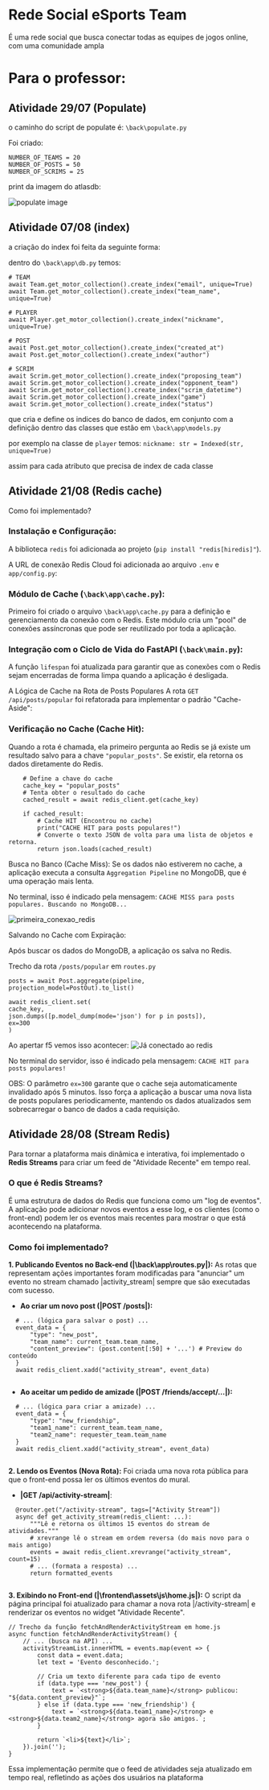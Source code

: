 # Rede Social eSports Team
É uma rede social que busca conectar todas as equipes de jogos online, com uma comunidade ampla

# Para o professor:

## Atividade 29/07 (Populate)
o caminho do script de populate é:
`\back\populate.py`

Foi criado:

```
NUMBER_OF_TEAMS = 20
NUMBER_OF_POSTS = 50
NUMBER_OF_SCRIMS = 25
```

print da imagem do atlasdb:

![populate image](populate.png)

## Atividade 07/08 (index)

a criação do index foi feita da seguinte forma:

dentro do `\back\app\db.py` temos:

```
# TEAM
await Team.get_motor_collection().create_index("email", unique=True)
await Team.get_motor_collection().create_index("team_name", unique=True)

# PLAYER
await Player.get_motor_collection().create_index("nickname", unique=True)

# POST
await Post.get_motor_collection().create_index("created_at")
await Post.get_motor_collection().create_index("author")

# SCRIM
await Scrim.get_motor_collection().create_index("proposing_team")
await Scrim.get_motor_collection().create_index("opponent_team")
await Scrim.get_motor_collection().create_index("scrim_datetime")
await Scrim.get_motor_collection().create_index("game")
await Scrim.get_motor_collection().create_index("status")

```

que cria e define os indices do banco de dados, em conjunto com a definição dentro das classes
que estão em `\back\app\models.py`

por exemplo na classe de `player` temos:
`nickname: str = Indexed(str, unique=True)`

assim para cada atributo que precisa de index de cada classe

## Atividade 21/08 (Redis cache)

Como foi implementado?

### Instalação e Configuração:

A biblioteca `redis` foi adicionada ao projeto (`pip install "redis[hiredis]"`).

A URL de conexão Redis Cloud foi adicionada ao arquivo `.env` e `app/config.py`:

### Módulo de Cache (`\back\app\cache.py`):

Primeiro foi criado o arquivo `\back\app\cache.py` para a definição e gerenciamento da conexão com o Redis. Este módulo cria um "pool" de conexões assíncronas que pode ser reutilizado por toda a aplicação.

### Integração com o Ciclo de Vida do FastAPI (`\back\main.py`):

A função `lifespan` foi atualizada para garantir que as conexões com o Redis sejam encerradas de forma limpa quando a aplicação é desligada.

A Lógica de Cache na Rota de Posts Populares
A rota `GET /api/posts/popular` foi refatorada para implementar o padrão "Cache-Aside":

### Verificação no Cache (Cache Hit):
Quando a rota é chamada, ela primeiro pergunta ao Redis se já existe um resultado salvo para a chave `"popular_posts"`. Se existir, ela retorna os dados diretamente do Redis.

```
    # Define a chave do cache
    cache_key = "popular_posts"
    # Tenta obter o resultado do cache
    cached_result = await redis_client.get(cache_key)
    
    if cached_result:
        # Cache HIT (Encontrou no cache)
        print("CACHE HIT para posts populares!")
        # Converte o texto JSON de volta para uma lista de objetos e retorna.
        return json.loads(cached_result)
```

Busca no Banco (Cache Miss):
Se os dados não estiverem no cache, a aplicação executa a consulta `Aggregation Pipeline` no MongoDB, que é uma operação mais lenta.

No terminal, isso é indicado pela mensagem:
`CACHE MISS para posts populares. Buscando no MongoDB...`

![primeira_conexao_redis](1conredis.png)

Salvando no Cache com Expiração:

Após buscar os dados do MongoDB, a aplicação os salva no Redis.

Trecho da rota `/posts/popular` em `routes.py`
```
posts = await Post.aggregate(pipeline, projection_model=PostOut).to_list()

await redis_client.set(
cache_key,
json.dumps([p.model_dump(mode='json') for p in posts]),
ex=300 
)
```

Ao apertar f5 vemos isso acontecer:
![Já conectado ao redis](2conredis.png)

No terminal do servidor, isso é indicado pela mensagem:
`CACHE HIT para posts populares!`


OBS: O parâmetro `ex=300` garante que o cache seja automaticamente invalidado após 5 minutos. Isso força a aplicação a buscar uma nova lista de posts populares periodicamente, mantendo os dados atualizados sem sobrecarregar o banco de dados a cada requisição.

## Atividade 28/08 (Stream Redis)

Para tornar a plataforma mais dinâmica e interativa, foi implementado o **Redis Streams** para criar um feed de "Atividade Recente" em tempo real.

### O que é Redis Streams?

É uma estrutura de dados do Redis que funciona como um "log de eventos". A aplicação pode adicionar novos eventos a esse log, e os clientes (como o front-end) podem ler os eventos mais recentes para mostrar o que está acontecendo na plataforma.

### Como foi implementado?

**1. Publicando Eventos no Back-end (|\back\app\routes.py|):**
As rotas que representam ações importantes foram modificadas para "anunciar" um evento no stream chamado |activity_stream| sempre que são executadas com sucesso.

* **Ao criar um novo post (|POST /posts|):**

```
  # ... (lógica para salvar o post) ...
  event_data = {
      "type": "new_post",
      "team_name": current_team.team_name,
      "content_preview": (post.content[:50] + '...') # Preview do conteúdo
  }
  await redis_client.xadd("activity_stream", event_data)
  
```

* **Ao aceitar um pedido de amizade (|POST /friends/accept/...|):**

```
  # ... (lógica para criar a amizade) ...
  event_data = {
      "type": "new_friendship",
      "team1_name": current_team.team_name,
      "team2_name": requester_team.team_name
  }
  await redis_client.xadd("activity_stream", event_data)
  
```

**2. Lendo os Eventos (Nova Rota):**
Foi criada uma nova rota pública para que o front-end possa ler os últimos eventos do mural.

* **|GET /api/activity-stream|**:

```
  @router.get("/activity-stream", tags=["Activity Stream"])
  async def get_activity_stream(redis_client: ...):
      """Lê e retorna os últimos 15 eventos do stream de atividades."""
      # xrevrange lê o stream em ordem reversa (do mais novo para o mais antigo)
      events = await redis_client.xrevrange("activity_stream", count=15)
      # ... (formata a resposta) ...
      return formatted_events
  
```
**3. Exibindo no Front-end (|\frontend\assets\js\home.js|):**
O script da página principal foi atualizado para chamar a nova rota |/activity-stream| e renderizar os eventos no widget "Atividade Recente".

```
// Trecho da função fetchAndRenderActivityStream em home.js
async function fetchAndRenderActivityStream() {
    // ... (busca na API) ...
    activityStreamList.innerHTML = events.map(event => {
        const data = event.data;
        let text = 'Evento desconhecido.';
        
        // Cria um texto diferente para cada tipo de evento
        if (data.type === 'new_post') {
            text = `<strong>${data.team_name}</strong> publicou: "${data.content_preview}"`;
        } else if (data.type === 'new_friendship') {
            text = `<strong>${data.team1_name}</strong> e <strong>${data.team2_name}</strong> agora são amigos.`;
        }
        
        return `<li>${text}</li>`;
    }).join('');
}

```

Essa implementação permite que o feed de atividades seja atualizado em tempo real, refletindo as ações dos usuários na plataforma